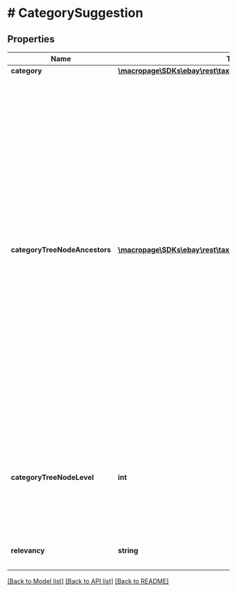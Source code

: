 # # CategorySuggestion

## Properties

Name | Type | Description | Notes
------------ | ------------- | ------------- | -------------
**category** | [**\macropage\SDKs\ebay\rest\taxonomy\Model\Category**](Category.md) |  | [optional]
**categoryTreeNodeAncestors** | [**\macropage\SDKs\ebay\rest\taxonomy\Model\AncestorReference[]**](AncestorReference.md) | An ordered list of category references that describes the location of the suggested category in the specified category tree. The list identifies the category&#39;s ancestry as a sequence of parent nodes, from the current node&#39;s immediate parent to the root node of the category tree. Note: The root node of a full default category tree includes categoryId and categoryName fields, but their values should not be relied upon. They provide no useful information for application development. | [optional]
**categoryTreeNodeLevel** | **int** | The absolute level of the category tree node in the hierarchy of its category tree. Note: The root node of any full category tree is always at level 0. | [optional]
**relevancy** | **string** | This field is reserved for internal or future use. | [optional]

[[Back to Model list]](../../README.md#models) [[Back to API list]](../../README.md#endpoints) [[Back to README]](../../README.md)

